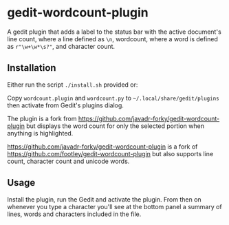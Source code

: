 gedit-wordcount-plugin
======================

A gedit plugin that adds a label to the status bar with the active document's line count, where a line defined as ``\n``,
wordcount, where a word is defined as ``r"\w+\w*\s?"``, and character count.

Installation
------------

Either run the script ``./install.sh`` provided or:

Copy ``wordcount.plugin`` and ``wordcount.py`` to ``~/.local/share/gedit/plugins`` then activate from Gedit's plugins dialog.

The plugin is a fork from https://github.com/javadr-forky/gedit-wordcount-plugin but displays the word count for only the selected portion when anything is highlighted.

https://github.com/javadr-forky/gedit-wordcount-plugin is a fork of https://github.com/footley/gedit-wordcount-plugin but also supports line count, character count and unicode words. 

## Usage

Install the plugin, run the Gedit and activate the plugin. From then on whenever you type a character you'll see at the bottom panel a summary of lines, words and characters included in the file.
